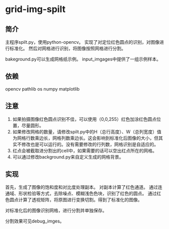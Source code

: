 # grid-img-spilt

## 简介
主程序spilt.py，使用python-opencv。
实现了对定位红色圆点的识别，对图像进行标准化。
然后对网格进行识别，将图像按照网格进行分割。

bakeground.py可以生成网格纸示例。
input_imgages中提供了一组示例样本。

## 依赖
opencv
pathlib
os
numpy
matplotlib

## 注意
1. 如果拍摄图像红色圆点识别不佳，可以使用（0,0,255）红色加涂红色圆点位置，尽量圆形。
2. 如果修改网格的数量，请修改spilt.py中的H（总行高度）、W（总列宽度）值为网格行数乘边长，网格列数乘边长。这会影响到标准化后图像的大小，但其实不修改也是可以运行的。没有需要修改的行列数，网格识别是自适应的。
3. 红点会被截取进分割出的cell中，如果需要的话可以空出红点所在的网格。
4. 可以通过修改background.py来自定义生成的网格背景。

## 实现
首先，生成了图像的饱和度和对比度处理副本。
对副本计算了红色通道。
通过连通域、形状检验等方式，去除噪点、模糊浅色色块，识别了红色的圆点。
通过红色圆点计算了透视矩阵，将原图进行变换切割。得到了标准化的图像。

对标准化后的图像识别网格，进行分割并单独保存。

分割效果可见debug_imges。